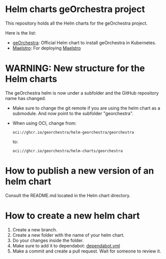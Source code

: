 # Helm charts geOrchestra project

This repository holds all the Helm charts for the geOrchestra project.

Here is the list:
- [geOrchestra](./georchestra/): Official Helm chart to install geOrchestra in Kubernetes.
- [Maelstro](./maelstro/): For deploying [Maelstro](https://github.com/georchestra/maelstro)

# WARNING: New structure for the Helm charts

The geOrchestra helm is now under a subfolder and the GitHub repository name has changed.

- Make sure to change the git remote if you are using the helm chart as a submodule. And now point to the subfolder "georchestra".

- When using OCI, change from:  
  ```
  oci://ghcr.io/georchestra/helm-georchestra/georchestra
  ```
  to:
  ```
  oci://ghcr.io/georchestra/helm-charts/georchestra
  ```

# How to publish a new version of an helm chart

Consult the README.md located in the Helm chart directory.

# How to create a new helm chart

1. Create a new branch.
2. Create a new folder with the name of your helm chart.
3. Do your changes inside the folder.
3. Make sure to add it to dependabot: [dependabot.yml](https://github.com/georchestra/helm-charts/blob/main/.github/dependabot.yml)
4. Make a commit and create a pull request. Wait for someone to review it.
